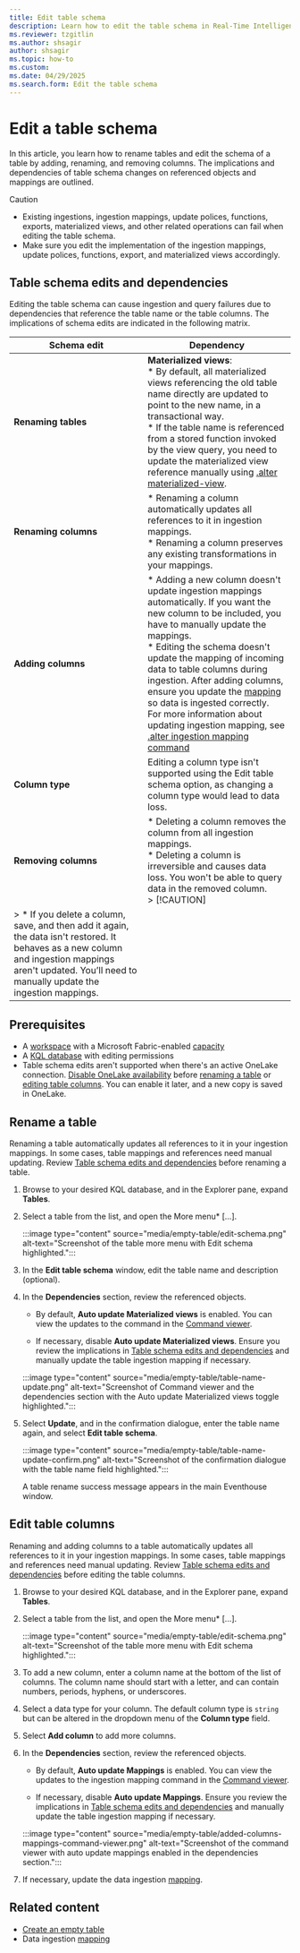 ```yaml
---
title: Edit table schema
description: Learn how to edit the table schema in Real-Time Intelligence.
ms.reviewer: tzgitlin
ms.author: shsagir
author: shsagir
ms.topic: how-to
ms.custom:
ms.date: 04/29/2025
ms.search.form: Edit the table schema
---
```

# Edit a table schema

In this article, you learn how to rename tables and edit the schema of a table by adding, renaming, and removing columns. The implications and dependencies of table schema changes on referenced objects and mappings are outlined.

> [!CAUTION]
>
> * Existing ingestions, ingestion mappings, update polices, functions, exports, materialized views, and other related operations can fail when editing the table schema.
> * Make sure you edit the implementation of the ingestion mappings, update polices, functions, export, and materialized views accordingly.

## Table schema edits and dependencies

Editing the table schema can cause ingestion and query failures due to dependencies that reference the table name or the table columns. The implications of schema edits are indicated in the following matrix.

| Schema edit | Dependency |
|--|--|
| **Renaming tables** | **Materialized views**: </br> * By default, all materialized views referencing the old table name directly are updated to point to the new name, in a transactional way.</br>* If the table name is referenced from a stored function invoked by the view query, you need to update the materialized view reference manually using [.alter materialized-view](/kusto/management/materialized-view-alter?view=microsoft-fabric&preserve-view=true). |
| **Renaming columns** | * Renaming a column automatically updates all references to it in ingestion mappings.</br>* Renaming a column preserves any existing transformations in your mappings. |
| **Adding columns** | * Adding a new column doesn't update ingestion mappings automatically. If you want the new column to be included, you have to manually update the mappings. </br>* Editing the schema doesn't update the mapping of incoming data to table columns during ingestion. After adding columns, ensure you update the [mapping](kusto/management/mappings?view=microsoft-fabric&preserve-view=true) so data is ingested correctly.</br> For more information about updating ingestion mapping, see [.alter ingestion mapping command](/kusto/management/alter-ingestion-mapping-command?view=microsoft-fabric&preserve-view=true) |
| **Column type** | Editing a column type isn't supported using the Edit table schema option, as changing a column type would lead to data loss. |
| **Removing columns** | * Deleting a column removes the column from all ingestion mappings.</br>* Deleting a column is irreversible and causes data loss. You won't be able to query data in the removed column.</br>> [!CAUTION]</br>
> * If you delete a column, save, and then add it again, the data isn't restored. It behaves as a new column and ingestion mappings aren't updated. You’ll need to manually update the ingestion mappings. |

## Prerequisites

* A [workspace](../fundamentals/create-workspaces.md) with a Microsoft Fabric-enabled [capacity](../enterprise/licenses.md#capacity)
* A [KQL database](create-database.md) with editing permissions
* Table schema edits aren't supported when there's an active OneLake connection. [Disable OneLake availability](event-house-onelake-availability.md) before [renaming a table](#rename-a-table) or [editing table columns](#edit-table-columns). You can enable it later, and a new copy is saved in OneLake.

## Rename a table

Renaming a table automatically updates all references to it in your ingestion mappings. In some cases, table mappings and references need manual updating. Review [Table schema edits and dependencies](#table-schema-edits-and-dependencies) before renaming a table.

1. Browse to your desired KQL database, and in the Explorer pane, expand **Tables**.

1. Select a table from the list, and open the More menu* [...].

    :::image type="content" source="media/empty-table/edit-schema.png" alt-text="Screenshot of the table more menu with Edit schema highlighted.":::

1. In the **Edit table schema** window, edit the table name and description (optional).

1. In the **Dependencies** section, review the referenced objects.

    * By default, **Auto update Materialized views** is enabled. You can view the updates to the command in the [Command viewer](#command-viewer).

    * If necessary, disable **Auto update Materialized views**. Ensure you review the implications in [Table schema edits and dependencies](#table-schema-edits-and-dependencies) and manually update the table ingestion mapping if necessary.

    :::image type="content" source="media/empty-table/table-name-update.png" alt-text="Screenshot of Command viewer and the dependencies section with the Auto update Materialized views toggle highlighted.":::

1. Select **Update**, and in the confirmation dialogue, enter the table name again, and select **Edit table schema**.

    :::image type="content" source="media/empty-table/table-name-update-confirm.png" alt-text="Screenshot of the confirmation dialogue with the table name field highlighted.":::

    A table rename success message appears in the main Eventhouse window.

## Edit table columns

Renaming and adding columns to a table automatically updates all references to it in your ingestion mappings. In some cases, table mappings and references need manual updating. Review [Table schema edits and dependencies](#table-schema-edits-and-dependencies) before editing the table columns.

1. Browse to your desired KQL database, and in the Explorer pane, expand **Tables**.

1. Select a table from the list, and open the More menu* [...].

    :::image type="content" source="media/empty-table/edit-schema.png" alt-text="Screenshot of the table more menu with Edit schema highlighted.":::

1. To add a new column, enter a column name at the bottom of the list of columns. The column name should start with a letter, and can contain numbers, periods, hyphens, or underscores.

1. Select a data type for your column. The default column type is `string` but can be altered in the dropdown menu of the **Column type** field.

1. Select **Add column** to add more columns.

1. In the **Dependencies** section, review the referenced objects.

    * By default, **Auto update Mappings** is enabled. You can view the updates to the ingestion mapping command in the [Command viewer](create-empty-table.md#command-viewer).

    * If necessary, disable **Auto update Mappings**. Ensure you review the implications in [Table schema edits and dependencies](#table-schema-edits-and-dependencies) and manually update the table ingestion mapping if necessary.

    :::image type="content" source="media/empty-table/added-columns-mappings-command-viewer.png" alt-text="Screenshot of the command viewer with auto update mappings enabled in the dependencies section.":::

1. If necessary, update the data ingestion [mapping](kusto/management/mappings?view=microsoft-fabric&preserve-view=true).

## Related content

* [Create an empty table](create-empty-table.md)
* Data ingestion [mapping](kusto/management/mappings?view=microsoft-fabric&preserve-view=true)

